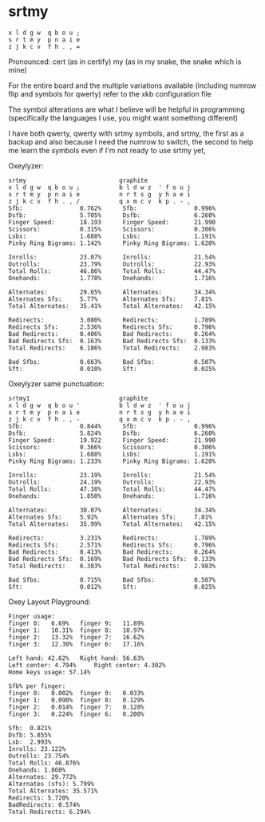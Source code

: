 # srtmy
```
x l d g w  q b o u ;
s r t m y  p n a i e
z j k c v  f h . , =
```
Pronounced: cert (as in certify) my (as in my snake, the snake which is mine)

For the entire board and the multiple variations available (including numrow flip and symbols for qwerty) refer to the xkb configuration file

The symbol alterations are what I believe will be helpful in programming (specifically the languages I use, you might want something different)

I have both qwerty, qwerty with srtmy symbols, and srtmy, the first as a backup and also because I need the numrow to switch, the second to help me learn the symbols even if I'm not ready to use srtmy yet,

Oxeylyzer:
```
srtmy                          graphite
x l d g w  q b o u ;           b l d w z  ' f o u j
s r t m y  p n a i e           n r t s g  y h a e i
z j k c v  f h . , /           q x m c v  k p . - ,
Sfb:                0.762%      Sfb:                0.996%
Dsfb:               5.705%      Dsfb:               6.260%
Finger Speed:       18.193      Finger Speed:       21.990
Scissors:           0.315%      Scissors:           0.306%
Lsbs:               1.688%      Lsbs:               1.191%
Pinky Ring Bigrams: 1.142%      Pinky Ring Bigrams: 1.620%

Inrolls:            23.07%      Inrolls:            21.54%
Outrolls:           23.79%      Outrolls:           22.93%
Total Rolls:        46.86%      Total Rolls:        44.47%
Onehands:           1.778%      Onehands:           1.716%

Alternates:         29.65%      Alternates:         34.34%
Alternates Sfs:     5.77%       Alternates Sfs:     7.81%
Total Alternates:   35.41%      Total Alternates:   42.15%

Redirects:          3.080%      Redirects:          1.789%
Redirects Sfs:      2.536%      Redirects Sfs:      0.796%
Bad Redirects:      0.406%      Bad Redirects:      0.264%
Bad Redirects Sfs:  0.163%      Bad Redirects Sfs:  0.133%
Total Redirects:    6.186%      Total Redirects:    2.983%

Bad Sfbs:           0.663%      Bad Sfbs:           0.507%
Sft:                0.010%      Sft:                0.025%
```

Oxeylyzer same punctuation:
```
srtmy1                         graphite
x l d g w  q b o u '           b l d w z  ' f o u j
s r t m y  p n a i e           n r t s g  y h a e i
z j k c v  f h . , -           q x m c v  k p . - ,
Sfb:                0.844%      Sfb:                0.996%
Dsfb:               5.824%      Dsfb:               6.260%
Finger Speed:       19.922      Finger Speed:       21.990
Scissors:           0.366%      Scissors:           0.306%
Lsbs:               1.688%      Lsbs:               1.191%
Pinky Ring Bigrams: 1.233%      Pinky Ring Bigrams: 1.620%

Inrolls:            23.19%      Inrolls:            21.54%
Outrolls:           24.19%      Outrolls:           22.93%
Total Rolls:        47.38%      Total Rolls:        44.47%
Onehands:           1.850%      Onehands:           1.716%

Alternates:         30.07%      Alternates:         34.34%
Alternates Sfs:     5.92%       Alternates Sfs:     7.81%
Total Alternates:   35.99%      Total Alternates:   42.15%

Redirects:          3.231%      Redirects:          1.789%
Redirects Sfs:      2.571%      Redirects Sfs:      0.796%
Bad Redirects:      0.413%      Bad Redirects:      0.264%
Bad Redirects Sfs:  0.169%      Bad Redirects Sfs:  0.133%
Total Redirects:    6.383%      Total Redirects:    2.983%

Bad Sfbs:           0.715%      Bad Sfbs:           0.507%
Sft:                0.012%      Sft:                0.025%
```

Oxey Layout Playground:
```
Finger usage:
finger 0: 	6.69% 	finger 9: 	11.89%
finger 1: 	10.31% 	finger 8: 	10.97%
finger 2: 	13.32% 	finger 7: 	16.62%
finger 3: 	12.30% 	finger 6: 	17.16%

Left hand: 42.62% 	Right hand: 56.63%
Left center: 4.794% 	Right center: 4.302%
Home keys usage: 57.14%

Sfb% per finger:
finger 0: 	0.002% 	finger 9: 	0.033%
finger 1: 	0.090% 	finger 8: 	0.129%
finger 2: 	0.014% 	finger 7: 	0.128%
finger 3: 	0.224% 	finger 6: 	0.200%

Sfb:  0.821%
Dsfb: 5.855%
Lsb:  2.993%
Inrolls: 23.122%
Outrolls: 23.754%
Total Rolls: 46.876%
Onehands: 1.860%
Alternates: 29.772%
Alternates (sfs): 5.799%
Total Alternates: 35.571%
Redirects: 5.720%
BadRedirects: 0.574%
Total Redirects: 6.294%
```
